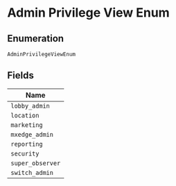 
# Admin Privilege View Enum

## Enumeration

`AdminPrivilegeViewEnum`

## Fields

| Name |
|  --- |
| `lobby_admin` |
| `location` |
| `marketing` |
| `mxedge_admin` |
| `reporting` |
| `security` |
| `super_observer` |
| `switch_admin` |

